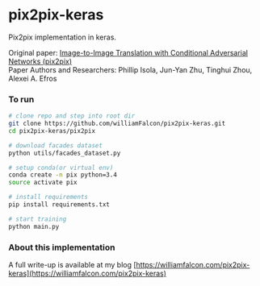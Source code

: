 # pix2pix-keras
Pix2pix implementation in keras.    

Original paper: [Image-to-Image Translation with Conditional Adversarial Networks (pix2pix)](https://arxiv.org/pdf/1611.07004.pdf)    
Paper Authors and Researchers: Phillip Isola, Jun-Yan Zhu, Tinghui Zhou, Alexei A. Efros    

### To run    
```bash
# clone repo and step into root dir
git clone https://github.com/williamFalcon/pix2pix-keras.git
cd pix2pix-keras/pix2pix

# download facades dataset   
python utils/facades_dataset.py

# setup conda(or virtual env)
conda create -n pix python=3.4  
source activate pix

# install requirements
pip install requirements.txt

# start training
python main.py 
```    

### About this implementation  
A full write-up is available at my blog [https://williamfalcon.com/pix2pix-keras](https://williamfalcon.com/pix2pix-keras)